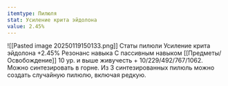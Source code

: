 ```yaml
---
itemtype: Пилюля
stat: Усиление крита эйдолона
value: 2.45%
---
```

![[Pasted image 20250119150133.png]]
Статы пилюли
Усиление крита эйдолона +2.45%
Резонанс навыка
С пассивным навыком [[Предметы/Освобождение]] 10 ур. и выше живучесть + 10/229/492/767/1062.
Можно синтезировать в горне.
Из 3 синтезированных пилюль можно создать случайную пилюлю, включая редкую.